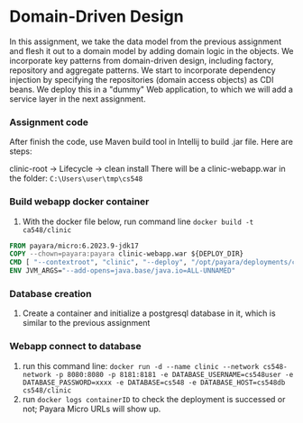 # Domain-Driven Design
In this assignment, we take the data model from the previous assignment and flesh it out to a domain model by adding domain logic in the objects.  We incorporate key patterns from domain-driven design, including factory, repository and aggregate patterns.  We start to incorporate dependency injection by specifying the repositories (domain access objects) as CDI beans.  We deploy this in a "dummy" Web application, to which we will add a service layer in the next assignment.

### Assignment code
After finish the code, use Maven build tool in Intellij to build .jar file. Here are steps:

clinic-root -> Lifecycle -> clean
install
There will be a clinic-webapp.war in the folder: ```C:\Users\user\tmp\cs548```

### Build webapp docker container
1. With the docker file below, run command line ```docker build -t ca548/clinic```
```Dockerfile
FROM payara/micro:6.2023.9-jdk17
COPY --chown=payara:payara clinic-webapp.war ${DEPLOY_DIR}
CMD [ "--contextroot", "clinic", "--deploy", "/opt/payara/deployments/clinic-webapp.war" ]
ENV JVM_ARGS="--add-opens=java.base/java.io=ALL-UNNAMED"
```
### Database creation 
1. Create a container and initialize a postgresql database in it, which is similar to the previous assignment

### Webapp connect to database
1. run this command line: ```docker run -d --name clinic --network cs548-network -p 8080:8080 -p 8181:8181 -e DATABASE_USERNAME=cs548user -e DATABASE_PASSWORD=xxxx -e DATABASE=cs548 -e DATABASE_HOST=cs548db cs548/clinic```
2. run ```docker logs containerID``` to check the deployment is successed or not; Payara Micro URLs will show up.


